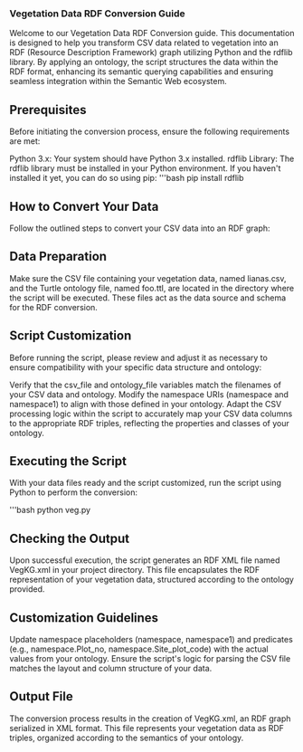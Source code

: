 ### Vegetation Data RDF Conversion Guide
Welcome to our Vegetation Data RDF Conversion guide. This documentation is designed to help you transform CSV data related to vegetation into an RDF (Resource Description Framework) graph utilizing Python and the rdflib library. By applying an ontology, the script structures the data within the RDF format, enhancing its semantic querying capabilities and ensuring seamless integration within the Semantic Web ecosystem.

## Prerequisites
Before initiating the conversion process, ensure the following requirements are met:

Python 3.x: Your system should have Python 3.x installed.
rdflib Library: The rdflib library must be installed in your Python environment. If you haven't installed it yet, you can do so using pip:
'''bash
pip install rdflib



## How to Convert Your Data
Follow the outlined steps to convert your CSV data into an RDF graph:

## Data Preparation
Make sure the CSV file containing your vegetation data, named lianas.csv, and the Turtle ontology file, named foo.ttl, are located in the directory where the script will be executed. These files act as the data source and schema for the RDF conversion.

## Script Customization
Before running the script, please review and adjust it as necessary to ensure compatibility with your specific data structure and ontology:

Verify that the csv_file and ontology_file variables match the filenames of your CSV data and ontology.
Modify the namespace URIs (namespace and namespace1) to align with those defined in your ontology.
Adapt the CSV processing logic within the script to accurately map your CSV data columns to the appropriate RDF triples, reflecting the properties and classes of your ontology.

## Executing the Script
With your data files ready and the script customized, run the script using Python to perform the conversion:

'''bash
python veg.py


## Checking the Output
Upon successful execution, the script generates an RDF XML file named VegKG.xml in your project directory. This file encapsulates the RDF representation of your vegetation data, structured according to the ontology provided.

## Customization Guidelines
Update namespace placeholders (namespace, namespace1) and predicates (e.g., namespace.Plot_no, namespace.Site_plot_code) with the actual values from your ontology.
Ensure the script's logic for parsing the CSV file matches the layout and column structure of your data.
## Output File
The conversion process results in the creation of VegKG.xml, an RDF graph serialized in XML format. This file represents your vegetation data as RDF triples, organized according to the semantics of your ontology.
